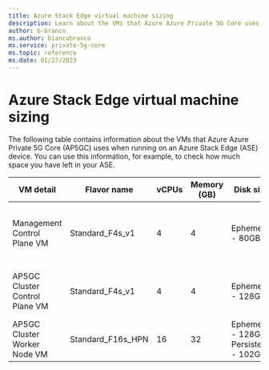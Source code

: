 ```yaml
---
title: Azure Stack Edge virtual machine sizing
description: Learn about the VMs that Azure Azure Private 5G Core uses when running on an Azure Stack Edge device.
author: b-branco
ms.author: biancabranco
ms.service: private-5g-core
ms.topic: reference
ms.date: 01/27/2023
---
```


# Azure Stack Edge virtual machine sizing

The following table contains information about the VMs that Azure Azure Private 5G Core (AP5GC) uses when running on an Azure Stack Edge (ASE) device. You can use this information, for example, to check how much space you have left in your ASE.

| VM detail | Flavor name | vCPUs | Memory (GB) | Disk size | VM function |
|---|---|---|---|---|---|
| Management Control Plane VM | Standard_F4s_v1 | 4 | 4 | Ephemeral - 80GB | Management Control Plane to create Kubernetes clusters |
| AP5GC Cluster Control Plane VM | Standard_F4s_v1 | 4 | 4 | Ephemeral - 128GB | Master Node of the Kubernetes cluster used for AP5GC |
| AP5GC Cluster Worker Node VM | Standard_F16s_HPN | 16 | 32 | Ephemeral - 128GB <br>Persistent - 102GB | Worker node - AP5GC workload |